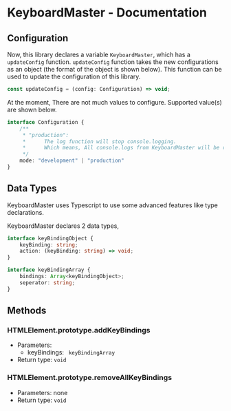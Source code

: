 # KeyboardMaster - Documentation

## Configuration

Now, this library declares a variable `KeyboardMaster`, which has a `updateConfig` function. `updateConfig` function takes the new configurations as an object (the format of the object is shown below). This function can be used to update the configuration of this library. 

```typescript
const updateConfig = (config: Configuration) => void;
```

At the moment, There are not much values to configure. Supported value(s) are shown below.

```typescript
interface Configuration {
    /**
     * "production":
     *      The log function will stop console.logging.
     *      Which means, All console.logs from KeyboardMaster will be removed.
     */
    mode: "development" | "production"
}

```

## Data Types

KeyboardMaster uses Typescript to use some advanced features like type declarations.

KeyboardMaster declares 2 data types,

```typescript
interface keyBindingObject {
    keyBinding: string;
    action: (keyBinding: string) => void;
}

interface keyBindingArray {
    bindings: Array<keyBindingObject>;
    seperator: string;
}

```

## Methods

### HTMLElement.prototype.addKeyBindings

-   Parameters:
    -   keyBindings: ` keyBindingArray`
-   Return type: `void`

### HTMLElement.prototype.removeAllKeyBindings

-   Parameters: none
-   Return type: `void`
